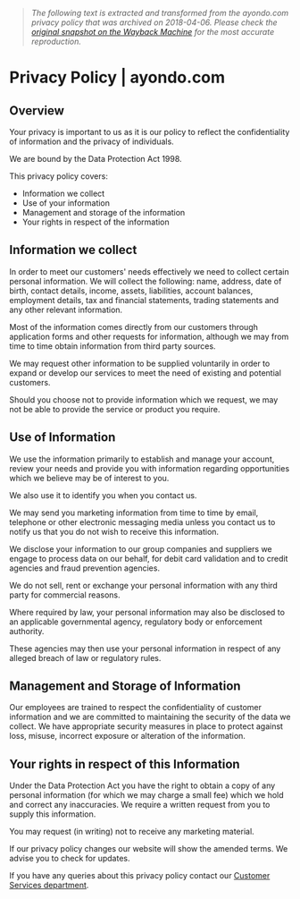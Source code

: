 > *The following text is extracted and transformed from the ayondo.com privacy policy that was archived on 2018-04-06. Please check the [original snapshot on the Wayback Machine](https://web.archive.org/web/20180406074241id_/http%3A//www.ayondo.com/en/privacy-policy) for the most accurate reproduction.*

# Privacy Policy | ayondo.com

## Overview

Your privacy is important to us as it is our policy to reflect the confidentiality of information and the privacy of individuals.

We are bound by the Data Protection Act 1998.

This privacy policy covers:

  * Information we collect
  * Use of your information
  * Management and storage of the information
  * Your rights in respect of the information



## Information we collect

In order to meet our customers' needs effectively we need to collect certain personal information. We will collect the following: name, address, date of birth, contact details, income, assets, liabilities, account balances, employment details, tax and financial statements, trading statements and any other relevant information.

Most of the information comes directly from our customers through application forms and other requests for information, although we may from time to time obtain information from third party sources.

We may request other information to be supplied voluntarily in order to expand or develop our services to meet the need of existing and potential customers.

Should you choose not to provide information which we request, we may not be able to provide the service or product you require.

## Use of Information

We use the information primarily to establish and manage your account, review your needs and provide you with information regarding opportunities which we believe may be of interest to you.

We also use it to identify you when you contact us.

We may send you marketing information from time to time by email, telephone or other electronic messaging media unless you contact us to notify us that you do not wish to receive this information.

We disclose your information to our group companies and suppliers we engage to process data on our behalf, for debit card validation and to credit agencies and fraud prevention agencies.

We do not sell, rent or exchange your personal information with any third party for commercial reasons.

Where required by law, your personal information may also be disclosed to an applicable governmental agency, regulatory body or enforcement authority.

These agencies may then use your personal information in respect of any alleged breach of law or regulatory rules.

## Management and Storage of Information

Our employees are trained to respect the confidentiality of customer information and we are committed to maintaining the security of the data we collect. We have appropriate security measures in place to protect against loss, misuse, incorrect exposure or alteration of the information.

## Your rights in respect of this Information

Under the Data Protection Act you have the right to obtain a copy of any personal information (for which we may charge a small fee) which we hold and correct any inaccuracies. We require a written request from you to supply this information.

You may request (in writing) not to receive any marketing material.

If our privacy policy changes our website will show the amended terms. We advise you to check for updates.

If you have any queries about this privacy policy contact our [Customer Services department](https://web.archive.org/en/contact/ "Contact").
